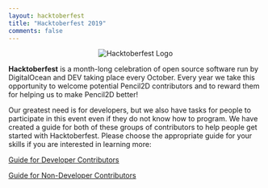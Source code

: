 ```yaml
---
layout: hacktoberfest
title: "Hacktoberfest 2019"
comments: false
---
```


<div style="text-align: center;">
  <img style="display:inline-block;" src="{{ "/images/hacktoberfest-2019.svg" | relative_url }}" alt="Hacktoberfest Logo">
</div>

**Hacktoberfest** is a month-long celebration of open source software run by DigitalOcean and DEV taking place every October. Every year we take this opportunity to welcome potential Pencil2D contributors and to reward them for helping us to make Pencil2D better!

Our greatest need is for developers, but we also have tasks for people to participate in this event even if they do not know how to program. We have created a guide for both of these groups of contributors to help people get started with Hacktoberfest. Please choose the appropriate guide for your skills if you are interested in learning more:

[Guide for Developer Contributors](developers_guide.html)

[Guide for Non-Developer Contributors](alternative_guide.html)
